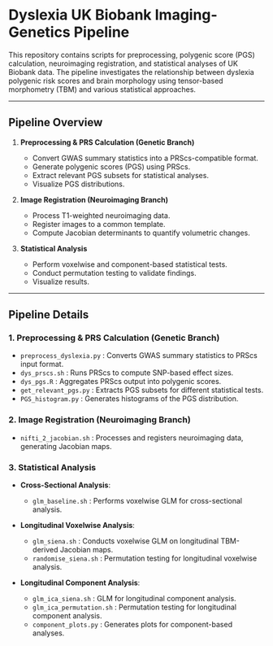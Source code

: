 # Dyslexia UK Biobank Imaging-Genetics Pipeline

This repository contains scripts for preprocessing, polygenic score (PGS) calculation, 
neuroimaging registration, and statistical analyses of UK Biobank data. The pipeline 
investigates the relationship between dyslexia polygenic risk scores and brain morphology 
using tensor-based morphometry (TBM) and various statistical approaches. 

---

## Pipeline Overview

1. **Preprocessing & PRS Calculation (Genetic Branch)**

   - Convert GWAS summary statistics into a PRScs-compatible format.
   - Generate polygenic scores (PGS) using PRScs.
   - Extract relevant PGS subsets for statistical analyses.
   - Visualize PGS distributions.

2. **Image Registration (Neuroimaging Branch)**

   - Process T1-weighted neuroimaging data.
   - Register images to a common template.
   - Compute Jacobian determinants to quantify volumetric changes.

3. **Statistical Analysis**

   - Perform voxelwise and component-based statistical tests.
   - Conduct permutation testing to validate findings.
   - Visualize results.

---

## Pipeline Details

### 1. Preprocessing & PRS Calculation (Genetic Branch)

- `preprocess_dyslexia.py` : Converts GWAS summary statistics to PRScs input format.
- `dys_prscs.sh` : Runs PRScs to compute SNP-based effect sizes.
- `dys_pgs.R` : Aggregates PRScs output into polygenic scores.
- `get_relevant_pgs.py` : Extracts PGS subsets for different statistical tests.
- `PGS_histogram.py` : Generates histograms of the PGS distribution.

### 2. Image Registration (Neuroimaging Branch)

- `nifti_2_jacobian.sh` : Processes and registers neuroimaging data, generating Jacobian maps.

### 3. Statistical Analysis

- **Cross-Sectional Analysis**:

  - `glm_baseline.sh` : Performs voxelwise GLM for cross-sectional analysis.

- **Longitudinal Voxelwise Analysis**:

  - `glm_siena.sh` : Conducts voxelwise GLM on longitudinal TBM-derived Jacobian maps.
  - `randomise_siena.sh` : Permutation testing for longitudinal voxelwise analysis.

- **Longitudinal Component Analysis**:

  - `glm_ica_siena.sh` : GLM for longitudinal component analysis.
  - `glm_ica_permutation.sh` : Permutation testing for longitudinal component analysis.
  - `component_plots.py` : Generates plots for component-based analyses.

